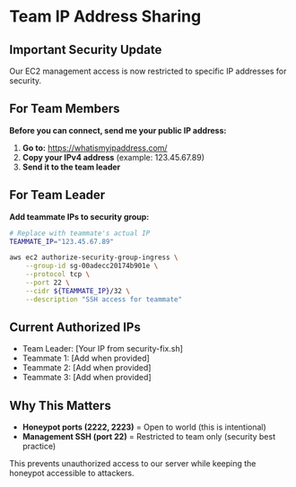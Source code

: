 # Team IP Address Sharing

## Important Security Update

Our EC2 management access is now restricted to specific IP addresses for security.

## For Team Members

**Before you can connect, send me your public IP address:**

1. **Go to:** https://whatismyipaddress.com/
2. **Copy your IPv4 address** (example: 123.45.67.89)
3. **Send it to the team leader**

## For Team Leader

**Add teammate IPs to security group:**

```bash
# Replace with teammate's actual IP
TEAMMATE_IP="123.45.67.89"

aws ec2 authorize-security-group-ingress \
    --group-id sg-00adecc20174b901e \
    --protocol tcp \
    --port 22 \
    --cidr ${TEAMMATE_IP}/32 \
    --description "SSH access for teammate"
```

## Current Authorized IPs
- Team Leader: [Your IP from security-fix.sh]
- Teammate 1: [Add when provided]
- Teammate 2: [Add when provided]
- Teammate 3: [Add when provided]

## Why This Matters
- **Honeypot ports (2222, 2223)** = Open to world (this is intentional)
- **Management SSH (port 22)** = Restricted to team only (security best practice)

This prevents unauthorized access to our server while keeping the honeypot accessible to attackers.